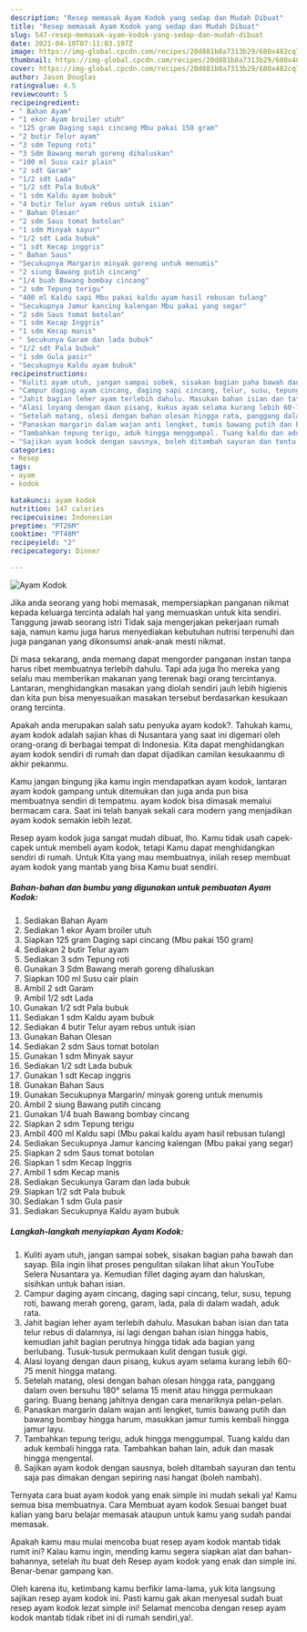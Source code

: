 ```yaml
---
description: "Resep memasak Ayam Kodok yang sedap dan Mudah Dibuat"
title: "Resep memasak Ayam Kodok yang sedap dan Mudah Dibuat"
slug: 547-resep-memasak-ayam-kodok-yang-sedap-dan-mudah-dibuat
date: 2021-04-10T07:11:03.197Z
image: https://img-global.cpcdn.com/recipes/20d881b8a7313b29/680x482cq70/ayam-kodok-foto-resep-utama.jpg
thumbnail: https://img-global.cpcdn.com/recipes/20d881b8a7313b29/680x482cq70/ayam-kodok-foto-resep-utama.jpg
cover: https://img-global.cpcdn.com/recipes/20d881b8a7313b29/680x482cq70/ayam-kodok-foto-resep-utama.jpg
author: Jason Douglas
ratingvalue: 4.5
reviewcount: 5
recipeingredient:
- " Bahan Ayam"
- "1 ekor Ayam broiler utuh"
- "125 gram Daging sapi cincang Mbu pakai 150 gram"
- "2 butir Telur ayam"
- "3 sdm Tepung roti"
- "3 Sdm Bawang merah goreng dihaluskan"
- "100 ml Susu cair plain"
- "2 sdt Garam"
- "1/2 sdt Lada"
- "1/2 sdt Pala bubuk"
- "1 sdm Kaldu ayam bubuk"
- "4 butir Telur ayam rebus untuk isian"
- " Bahan Olesan"
- "2 sdm Saus tomat botolan"
- "1 sdm Minyak sayur"
- "1/2 sdt Lada bubuk"
- "1 sdt Kecap inggris"
- " Bahan Saus"
- "Secukupnya Margarin minyak goreng untuk menumis"
- "2 siung Bawang putih cincang"
- "1/4 buah Bawang bombay cincang"
- "2 sdm Tepung terigu"
- "400 ml Kaldu sapi Mbu pakai kaldu ayam hasil rebusan tulang"
- "Secukupnya Jamur kancing kalengan Mbu pakai yang segar"
- "2 sdm Saus tomat botolan"
- "1 sdm Kecap Inggris"
- "1 sdm Kecap manis"
- " Secukunya Garam dan lada bubuk"
- "1/2 sdt Pala bubuk"
- "1 sdm Gula pasir"
- "Secukupnya Kaldu ayam bubuk"
recipeinstructions:
- "Kuliti ayam utuh, jangan sampai sobek, sisakan bagian paha bawah dan sayap. Bila ingin lihat proses pengulitan silakan lihat akun YouTube Selera Nusantara ya. Kemudian fillet daging ayam dan haluskan, sisihkan untuk bahan isian."
- "Campur daging ayam cincang, daging sapi cincang, telur, susu, tepung roti, bawang merah goreng, garam, lada, pala di dalam wadah, aduk rata."
- "Jahit bagian leher ayam terlebih dahulu. Masukan bahan isian dan tata telur rebus di dalamnya, isi lagi dengan bahan isian hingga habis, kemudian jahit bagian perutnya hingga tidak ada bagian yang berlubang. Tusuk-tusuk permukaan kulit dengan tusuk gigi."
- "Alasi loyang dengan daun pisang, kukus ayam selama kurang lebih 60-75 menit hingga matang."
- "Setelah matang, olesi dengan bahan olesan hingga rata, panggang dalam oven bersuhu 180° selama 15 menit atau hingga permukaan garing. Buang benang jahitnya dengan cara menariknya pelan-pelan."
- "Panaskan margarin dalam wajan anti lengket, tumis bawang putih dan bawang bombay hingga harum, masukkan jamur tumis kembali hingga jamur layu."
- "Tambahkan tepung terigu, aduk hingga menggumpal. Tuang kaldu dan aduk kembali hingga rata. Tambahkan bahan lain, aduk dan masak hingga mengental."
- "Sajikan ayam kodok dengan sausnya, boleh ditambah sayuran dan tentu saja pas dimakan dengan sepiring nasi hangat (boleh nambah)."
categories:
- Resep
tags:
- ayam
- kodok

katakunci: ayam kodok 
nutrition: 147 calories
recipecuisine: Indonesian
preptime: "PT26M"
cooktime: "PT48M"
recipeyield: "2"
recipecategory: Dinner

---
```



![Ayam Kodok](https://img-global.cpcdn.com/recipes/20d881b8a7313b29/680x482cq70/ayam-kodok-foto-resep-utama.jpg)

Jika anda seorang yang hobi memasak, mempersiapkan panganan nikmat kepada keluarga tercinta adalah hal yang memuaskan untuk kita sendiri. Tanggung jawab seorang istri Tidak saja mengerjakan pekerjaan rumah saja, namun kamu juga harus menyediakan kebutuhan nutrisi terpenuhi dan juga panganan yang dikonsumsi anak-anak mesti nikmat.

Di masa  sekarang, anda memang dapat mengorder panganan instan tanpa harus ribet membuatnya terlebih dahulu. Tapi ada juga lho mereka yang selalu mau memberikan makanan yang terenak bagi orang tercintanya. Lantaran, menghidangkan masakan yang diolah sendiri jauh lebih higienis dan kita pun bisa menyesuaikan masakan tersebut berdasarkan kesukaan orang tercinta. 



Apakah anda merupakan salah satu penyuka ayam kodok?. Tahukah kamu, ayam kodok adalah sajian khas di Nusantara yang saat ini digemari oleh orang-orang di berbagai tempat di Indonesia. Kita dapat menghidangkan ayam kodok sendiri di rumah dan dapat dijadikan camilan kesukaanmu di akhir pekanmu.

Kamu jangan bingung jika kamu ingin mendapatkan ayam kodok, lantaran ayam kodok gampang untuk ditemukan dan juga anda pun bisa membuatnya sendiri di tempatmu. ayam kodok bisa dimasak memalui bermacam cara. Saat ini telah banyak sekali cara modern yang menjadikan ayam kodok semakin lebih lezat.

Resep ayam kodok juga sangat mudah dibuat, lho. Kamu tidak usah capek-capek untuk membeli ayam kodok, tetapi Kamu dapat menghidangkan sendiri di rumah. Untuk Kita yang mau membuatnya, inilah resep membuat ayam kodok yang mantab yang bisa Kamu buat sendiri.

<!--inarticleads1-->

##### Bahan-bahan dan bumbu yang digunakan untuk pembuatan Ayam Kodok:

1. Sediakan  Bahan Ayam
1. Sediakan 1 ekor Ayam broiler utuh
1. Siapkan 125 gram Daging sapi cincang (Mbu pakai 150 gram)
1. Sediakan 2 butir Telur ayam
1. Sediakan 3 sdm Tepung roti
1. Gunakan 3 Sdm Bawang merah goreng dihaluskan
1. Siapkan 100 ml Susu cair plain
1. Ambil 2 sdt Garam
1. Ambil 1/2 sdt Lada
1. Gunakan 1/2 sdt Pala bubuk
1. Sediakan 1 sdm Kaldu ayam bubuk
1. Sediakan 4 butir Telur ayam rebus untuk isian
1. Gunakan  Bahan Olesan
1. Sediakan 2 sdm Saus tomat botolan
1. Gunakan 1 sdm Minyak sayur
1. Sediakan 1/2 sdt Lada bubuk
1. Gunakan 1 sdt Kecap inggris
1. Gunakan  Bahan Saus
1. Gunakan Secukupnya Margarin/ minyak goreng untuk menumis
1. Ambil 2 siung Bawang putih cincang
1. Gunakan 1/4 buah Bawang bombay cincang
1. Siapkan 2 sdm Tepung terigu
1. Ambil 400 ml Kaldu sapi (Mbu pakai kaldu ayam hasil rebusan tulang)
1. Sediakan Secukupnya Jamur kancing kalengan (Mbu pakai yang segar)
1. Siapkan 2 sdm Saus tomat botolan
1. Siapkan 1 sdm Kecap Inggris
1. Ambil 1 sdm Kecap manis
1. Sediakan  Secukunya Garam dan lada bubuk
1. Siapkan 1/2 sdt Pala bubuk
1. Sediakan 1 sdm Gula pasir
1. Sediakan Secukupnya Kaldu ayam bubuk




<!--inarticleads2-->

##### Langkah-langkah menyiapkan Ayam Kodok:

1. Kuliti ayam utuh, jangan sampai sobek, sisakan bagian paha bawah dan sayap. Bila ingin lihat proses pengulitan silakan lihat akun YouTube Selera Nusantara ya. Kemudian fillet daging ayam dan haluskan, sisihkan untuk bahan isian.
1. Campur daging ayam cincang, daging sapi cincang, telur, susu, tepung roti, bawang merah goreng, garam, lada, pala di dalam wadah, aduk rata.
1. Jahit bagian leher ayam terlebih dahulu. Masukan bahan isian dan tata telur rebus di dalamnya, isi lagi dengan bahan isian hingga habis, kemudian jahit bagian perutnya hingga tidak ada bagian yang berlubang. Tusuk-tusuk permukaan kulit dengan tusuk gigi.
1. Alasi loyang dengan daun pisang, kukus ayam selama kurang lebih 60-75 menit hingga matang.
1. Setelah matang, olesi dengan bahan olesan hingga rata, panggang dalam oven bersuhu 180° selama 15 menit atau hingga permukaan garing. Buang benang jahitnya dengan cara menariknya pelan-pelan.
1. Panaskan margarin dalam wajan anti lengket, tumis bawang putih dan bawang bombay hingga harum, masukkan jamur tumis kembali hingga jamur layu.
1. Tambahkan tepung terigu, aduk hingga menggumpal. Tuang kaldu dan aduk kembali hingga rata. Tambahkan bahan lain, aduk dan masak hingga mengental.
1. Sajikan ayam kodok dengan sausnya, boleh ditambah sayuran dan tentu saja pas dimakan dengan sepiring nasi hangat (boleh nambah).




Ternyata cara buat ayam kodok yang enak simple ini mudah sekali ya! Kamu semua bisa membuatnya. Cara Membuat ayam kodok Sesuai banget buat kalian yang baru belajar memasak ataupun untuk kamu yang sudah pandai memasak.

Apakah kamu mau mulai mencoba buat resep ayam kodok mantab tidak rumit ini? Kalau kamu ingin, mending kamu segera siapkan alat dan bahan-bahannya, setelah itu buat deh Resep ayam kodok yang enak dan simple ini. Benar-benar gampang kan. 

Oleh karena itu, ketimbang kamu berfikir lama-lama, yuk kita langsung sajikan resep ayam kodok ini. Pasti kamu gak akan menyesal sudah buat resep ayam kodok lezat simple ini! Selamat mencoba dengan resep ayam kodok mantab tidak ribet ini di rumah sendiri,ya!.

